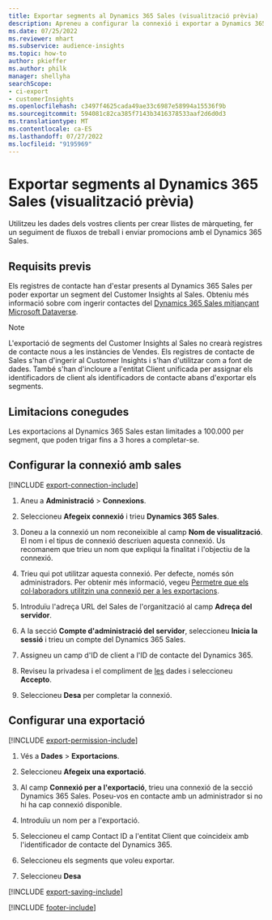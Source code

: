 ```yaml
---
title: Exportar segments al Dynamics 365 Sales (visualització prèvia)
description: Apreneu a configurar la connexió i exportar a Dynamics 365 Sales.
ms.date: 07/25/2022
ms.reviewer: mhart
ms.subservice: audience-insights
ms.topic: how-to
author: pkieffer
ms.author: philk
manager: shellyha
searchScope:
- ci-export
- customerInsights
ms.openlocfilehash: c3497f4625cada49ae33c6987e58994a15536f9b
ms.sourcegitcommit: 594081c82ca385f7143b3416378533aaf2d6d0d3
ms.translationtype: MT
ms.contentlocale: ca-ES
ms.lasthandoff: 07/27/2022
ms.locfileid: "9195969"
---
```

# <a name="export-segments-to-dynamics-365-sales-preview"></a>Exportar segments al Dynamics 365 Sales (visualització prèvia)

Utilitzeu les dades dels vostres clients per crear llistes de màrqueting, fer un seguiment de fluxos de treball i enviar promocions amb el Dynamics 365 Sales.

## <a name="prerequisites"></a>Requisits previs

Els registres de contacte han d'estar presents al Dynamics 365 Sales per poder exportar un segment del Customer Insights al Sales. Obteniu més informació sobre com ingerir contactes del [Dynamics 365 Sales mitjançant Microsoft Dataverse](connect-dataverse-managed-lake.md).

   > [!NOTE]
   > L'exportació de segments del Customer Insights al Sales no crearà registres de contacte nous a les instàncies de Vendes. Els registres de contacte de Sales s'han d'ingerir al Customer Insights i s'han d'utilitzar com a font de dades. També s'han d'incloure a l'entitat Client unificada per assignar els identificadors de client als identificadors de contacte abans d'exportar els segments.

## <a name="known-limitations"></a>Limitacions conegudes

Les exportacions al Dynamics 365 Sales estan limitades a 100.000 per segment, que poden trigar fins a 3 hores a completar-se.

## <a name="set-up-connection-to-sales"></a>Configurar la connexió amb sales

[!INCLUDE [export-connection-include](includes/export-connection-admn.md)]

1. Aneu a **Administració** > **Connexions**.

1. Seleccioneu **Afegeix connexió** i trieu **Dynamics 365 Sales**.

1. Doneu a la connexió un nom reconeixible al camp **Nom de visualització**. El nom i el tipus de connexió descriuen aquesta connexió. Us recomanem que trieu un nom que expliqui la finalitat i l'objectiu de la connexió.

1. Trieu qui pot utilitzar aquesta connexió. Per defecte, només són administradors. Per obtenir més informació, vegeu [Permetre que els col·laboradors utilitzin una connexió per a les exportacions](connections.md#allow-contributors-to-use-a-connection-for-exports).

1. Introduïu l'adreça URL del Sales de l'organització al camp **Adreça del servidor**.

1. A la secció **Compte d'administració del servidor**, seleccioneu **Inicia la sessió** i trieu un compte del Dynamics 365 Sales.

1. Assigneu un camp d'ID de client a l'ID de contacte del Dynamics 365.

1. Reviseu la privadesa i el compliment de [les](connections.md#data-privacy-and-compliance) dades i seleccioneu **Accepto**.

1. Seleccioneu **Desa** per completar la connexió.

## <a name="configure-an-export"></a>Configurar una exportació

[!INCLUDE [export-permission-include](includes/export-permission.md)]

1. Vés a **Dades** > **Exportacions**.

1. Seleccioneu **Afegeix una exportació**.

1. Al camp **Connexió per a l'exportació**, trieu una connexió de la secció Dynamics 365 Sales. Poseu-vos en contacte amb un administrador si no hi ha cap connexió disponible.

1. Introduïu un nom per a l'exportació.

1. Seleccioneu el camp Contact ID a l'entitat Client que coincideix amb l'identificador de contacte del Dynamics 365.

1. Seleccioneu els segments que voleu exportar.

1. Seleccioneu **Desa**

[!INCLUDE [export-saving-include](includes/export-saving.md)]

[!INCLUDE [footer-include](includes/footer-banner.md)]
